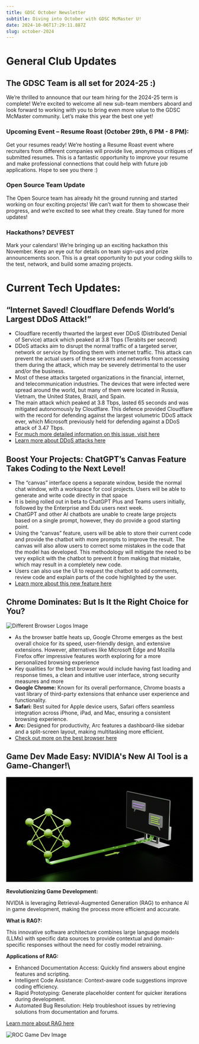 ```yaml
---
title: GDSC October Newsletter
subtitle: Diving into October with GDSC McMaster U!
date: 2024-10-06T17:29:11.887Z
slug: october-2024
---
```

# **General Club Updates**

## **The GDSC Team is all set for 2024-25 :)**

We’re thrilled to announce that our team hiring for the 2024-25 term is complete! We’re excited to welcome all new sub-team members aboard and look forward to working with you to bring even more value to the GDSC McMaster community. Let’s make this year the best one yet!

### Upcoming Event – Resume Roast (October 29th, 6 PM - 8 PM):

Get your resumes ready! We’re hosting a Resume Roast event where recruiters from different companies will provide live, anonymous critiques of submitted resumes. This is a fantastic opportunity to improve your resume and make professional connections that could help with future job applications. Hope to see you there :)

### Open Source Team Update

The Open Source team has already hit the ground running and started working on four exciting projects! We can’t wait for them to showcase their progress, and we’re excited to see what they create. Stay tuned for more updates!

### Hackathons? DEVFEST

Mark your calendars! We’re bringing up an exciting hackathon this November. Keep an eye out for details on team sign-ups and prize announcements soon. This is a great opportunity to put your coding skills to the test, network, and build some amazing projects.

# Current Tech Updates:

## “Internet Saved! Cloudflare Defends World’s Largest DDoS Attack!”

* Cloudflare recently thwarted the largest ever DDoS (Distributed Denial of Service) attack which peaked at 3.8 Tbps (Terabits per second)
* DDoS attacks aim to disrupt the normal traffic of a targeted server, network or service by flooding them with internet traffic. This attack can prevent the actual users of these servers and networks from accessing them during the attack, which may be severely detrimental to the user and/or the business.
* Most of these attacks targeted organizations in the financial, internet, and telecommunication industries. The devices that were infected were spread around the world, but many of them were located in Russia, Vietnam, the United States, Brazil, and Spain.
* The main attack which peaked at 3.8 Tbps, lasted 65 seconds and was mitigated autonomously by Cloudflare. This defence provided Cloudflare with the record for defending against the largest volumetric DDoS attack ever, which Microsoft previously held for defending against a DDoS attack of 3.47 Tbps.
* [For much more detailed information on this issue, visit here](https://blog.cloudflare.com/how-cloudflare-auto-mitigated-world-record-3-8-tbps-ddos-attack/)
* [Learn more about DDoS attacks here](https://www.cloudflare.com/en-gb/learning/ddos/what-is-a-ddos-attack/)

## Boost Your Projects: ChatGPT’s Canvas Feature Takes Coding to the Next Level!

* The “canvas” interface opens a separate window, beside the normal chat window, with a workspace for cool projects. Users will be able to generate and write code directly in that space
* It is being rolled out in beta to ChatGPT Plus and Teams users initially, followed by the Enterprise and Edu users next week.
* ChatGPT and other AI chatbots are unable to create large projects based on a single prompt, however, they do provide a good starting point.
* Using the “canvas” feature, users will be able to store their current code and provide the chatbot with more prompts to improve the result. The canvas will also allow users to correct some mistakes in the code that the model has developed. This methodology will mitigate the need to be very explicit with the chatbot to prevent it from making that mistake, which may result in a completely new code.
* Users can also use the UI to request the chatbot to add comments, review code and explain parts of the code highlighted by the user.
* [Learn more about this new feature here](https://openai.com/index/introducing-canvas/)

## Chrome Dominates: But Is It the Right Choice for You?

![Different Browser Logos Image](https://lh7-rt.googleusercontent.com/docsz/AD_4nXeA5L1zweCkmN_Ywco4wIFHiGs-u4UXeiOy0CaW0dTFtu3Cegx6BR7ay9jlZ2bdnDwo093Pxnjn9Xa478rIiRcNXM7sh2UBMWA-qIDnbb292O_WOSp5dN52dmLUn5ABZXEqJlwBspjQgRkGIGkRq9RirJRD?key=R4n66UhiyMa4KuEKoEEcTA "Browser Logos")

* As the browser battle heats up, Google Chrome emerges as the best overall choice for its speed, user-friendly design, and extensive extensions. However, alternatives like Microsoft Edge and Mozilla Firefox offer impressive features worth exploring for a more personalized browsing experience
* Key qualities for the best browser would include having fast loading and response times, a clean and intuitive user interface, strong security measures and more
* **Google Chrome:** Known for its overall performance, Chrome boasts a vast library of third-party extensions that enhance user experience and functionality.
* **Safari:** Best suited for Apple device users, Safari offers seamless integration across iPhone, iPad, and Mac, ensuring a consistent browsing experience.
* **Arc:** Designed for productivity, Arc features a dashboard-like sidebar and a split-screen layout, making multitasking more efficient.
* [Check out more on the best browser here](https://zapier.com/blog/best-web-browser/)

## Game Dev Made Easy: NVIDIA's New AI Tool is a Game-Changer!\

![A green 3D polygon connected with a computer via a wire.](nvidia-rag-image.png "NVIDIA RAG")

**Revolutionizing Game Development:** 

NVIDIA is leveraging Retrieval-Augmented Generation (RAG) to enhance AI in game development, making the process more efficient and accurate.

**What is RAG?:** 

This innovative software architecture combines large language models (LLMs) with specific data sources to provide contextual and domain-specific responses without the need for costly model retraining.

**Applications of RAG:**

* Enhanced Documentation Access: Quickly find answers about engine features and scripting.
* Intelligent Code Assistance: Context-aware code suggestions improve coding efficiency.
* Rapid Prototyping: Generate placeholder content for quicker iterations during development.
* Automated Bug Resolution: Help troubleshoot issues by retrieving solutions from documentation and forums.

[Learn more about RAG here](https://developer.nvidia.com/blog/evolving-ai-powered-game-development-with-retrieval-augmented-generation/)

![ROC Game Dev Image](https://lh7-rt.googleusercontent.com/docsz/AD_4nXcOBtLzTmDbJSlqr019Qu0ngf9PoNzKGKKhxe0pj8P7fL3XeGJzn-sgkXHU3rmVJJraNeHZfMrkh7YFNR3cx7QByQvGzW54BlR9_MGli-Z8fvILq1wQ7uvHXpQz-LGsNhMdOnd3nDRkZ-ELZXVGff0ABYw?key=R4n66UhiyMa4KuEKoEEcTA "ROC Game Dev")